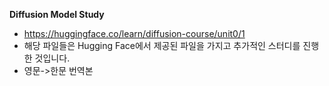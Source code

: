**Diffusion Model Study**

- https://huggingface.co/learn/diffusion-course/unit0/1
- 해당 파일들은 Hugging Face에서 제공된 파일을 가지고 추가적인 스터디를 진행한 것입니다.
- 영문->한문 번역본 
